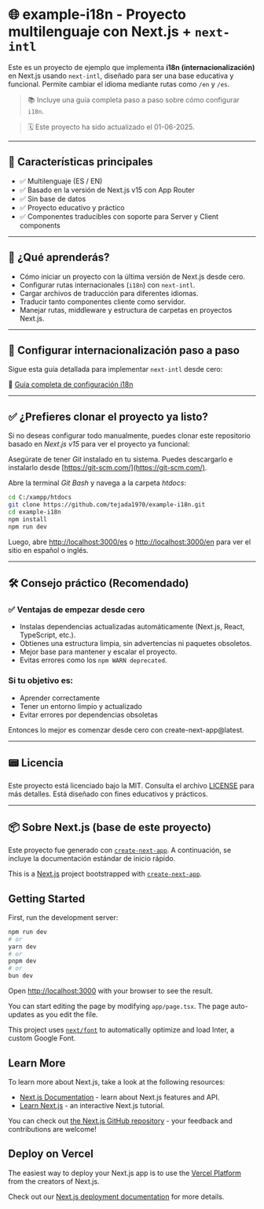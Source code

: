 # 🌐 example-i18n - Proyecto multilenguaje con Next.js + `next-intl`

Este es un proyecto de ejemplo que implementa **i18n (internacionalización)** en Next.js usando `next-intl`, diseñado para ser una base educativa y funcional. Permite cambiar el idioma mediante rutas como `/en` y `/es`.

> 📚 Incluye una guía completa paso a paso sobre cómo configurar `i18n`.

> 🗓 Este proyecto ha sido actualizado el 01-06-2025.

---

## 🚀 Características principales

- ✅ Multilenguaje (ES / EN)
- ✅ Basado en la versión de Next.js v15 con App Router
- ✅ Sin base de datos
- ✅ Proyecto educativo y práctico
- ✅ Componentes traducibles con soporte para Server y Client components

---

## 📘 ¿Qué aprenderás?

* Cómo iniciar un proyecto con la última versión de Next.js desde cero.
* Configurar rutas internacionales (`i18n`) con `next-intl`.
* Cargar archivos de traducción para diferentes idiomas.
* Traducir tanto componentes cliente como servidor.
* Manejar rutas, middleware y estructura de carpetas en proyectos Next.js.

---

## 🔧 Configurar internacionalización paso a paso

Sigue esta guía detallada para implementar `next-intl` desde cero:

📄 [Guía completa de configuración i18n](./docs/config-i18n.md)

---

## ✅ ¿Prefieres clonar el proyecto ya listo?

Si no deseas configurar todo manualmente, puedes clonar este repositorio basado en *Next.js v15* para ver el proyecto ya funcional:

Asegúrate de tener *Git* instalado en tu sistema. Puedes descargarlo e instalarlo desde [https://git-scm.com/](https://git-scm.com/).

Abre la terminal *Git Bash* y navega a la carpeta *htdocs*:

```bash
cd C:/xampp/htdocs
git clone https://github.com/tejada1970/example-i18n.git
cd example-i18n
npm install
npm run dev
```

Luego, abre [http://localhost:3000/es](http://localhost:3000/es) o [http://localhost:3000/en](http://localhost:3000/en) para ver el sitio en español o inglés.

---

## 🛠 Consejo práctico (Recomendado)

### ✅ Ventajas de empezar desde cero

 - Instalas dependencias actualizadas automáticamente (Next.js, React, TypeScript, etc.).
 - Obtienes una estructura limpia, sin advertencias ni paquetes obsoletos.
 - Mejor base para mantener y escalar el proyecto.
 - Evitas errores como los `npm WARN deprecated`.

### Si tu objetivo es:
- Aprender correctamente
- Tener un entorno limpio y actualizado
- Evitar errores por dependencias obsoletas

Entonces lo mejor es comenzar desde cero con create-next-app@latest.

---

## 📟 Licencia

Este proyecto está licenciado bajo la MIT. Consulta el archivo [LICENSE](LICENSE) para más detalles. Está diseñado con fines educativos y prácticos.

---

## 📦 Sobre Next.js (base de este proyecto)

Este proyecto fue generado con [`create-next-app`](https://github.com/vercel/next.js/tree/canary/packages/create-next-app). A continuación, se incluye la documentación estándar de inicio rápido.

This is a [Next.js](https://nextjs.org/) project bootstrapped with [`create-next-app`](https://github.com/vercel/next.js/tree/canary/packages/create-next-app).

## Getting Started

First, run the development server:

```bash
npm run dev
# or
yarn dev
# or
pnpm dev
# or
bun dev
```

Open [http://localhost:3000](http://localhost:3000) with your browser to see the result.

You can start editing the page by modifying `app/page.tsx`. The page auto-updates as you edit the file.

This project uses [`next/font`](https://nextjs.org/docs/basic-features/font-optimization) to automatically optimize and load Inter, a custom Google Font.

## Learn More

To learn more about Next.js, take a look at the following resources:

- [Next.js Documentation](https://nextjs.org/docs) - learn about Next.js features and API.
- [Learn Next.js](https://nextjs.org/learn) - an interactive Next.js tutorial.

You can check out [the Next.js GitHub repository](https://github.com/vercel/next.js/) - your feedback and contributions are welcome!

## Deploy on Vercel

The easiest way to deploy your Next.js app is to use the [Vercel Platform](https://vercel.com/new?utm_medium=default-template&filter=next.js&utm_source=create-next-app&utm_campaign=create-next-app-readme) from the creators of Next.js.

Check out our [Next.js deployment documentation](https://nextjs.org/docs/deployment) for more details.

